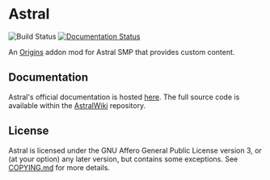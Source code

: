 # Astral

![Build Status](https://github.com/Jaxydog/Astral/actions/workflows/build.yml/badge.svg)
[![Documentation Status](https://readthedocs.org/projects/astral-smp/badge/?version=latest)](https://astral-smp.readthedocs.io/en/latest/?badge=latest)

An [Origins](https://github.com/apace100/origins-fabric) addon mod for Astral SMP that provides custom content.

## Documentation

Astral's official documentation is hosted [here](https://astral-smp.readthedocs.io/en/latest). The full source code is
available within the [AstralWiki](https://github.com/Jaxydog/AstralWiki) repository.

## License

Astral is licensed under the GNU Affero General Public License version 3, or (at your option) any later version, but
contains some exceptions. See [COPYING.md](./COPYING.md) for more details.
